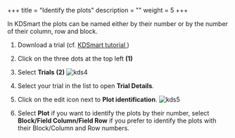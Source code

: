 +++
title = "Identify the plots"
description = ""
weight = 5
+++

In KDSmart the plots can be named either by their number or by the number of their column, row and block. 

1.	Download a trial (cf. <a href="http://www.kddart.org/help/kdtutorials/html/KDSTutorial.html#" target="_blank"> KDSmart tutorial </a> )

2.	Click on the three dots at the top left **(1)**
3.	Select **Trials** **(2)**
![kds4](https://agrofims.github.io/helpdocs/images/kds4.png)

4.	Select your trial in the list to open **Trial Details**.

5.	Click on the edit icon next to **Plot identification**.
![kds5](https://agrofims.github.io/helpdocs/images/kds5.png)
 
6.	Select **Plot** if you want to identify the plots by their number, select **Block/Field Column/Field Row** if you prefer to identify the plots with their Block/Column and Row numbers. 

